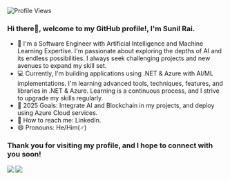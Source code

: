 ![Profile Views](https://komarev.com/ghpvc/?username=sunilrai486&label=Profile%20views&left_color=green&right_color=red&style=flat)

### Hi there👋, welcome to my GitHub profile!, I'm Sunil Rai.

- 📖 I'm a Software Engineer with Artificial Intelligence and Machine Learning Expertise. I'm passionate about exploring the depths of AI and its endless possibilities. I always seek challenging projects and new avenues to expand my skill set.
- 💻 Currently, I'm building applications using .NET & Azure with AI/ML implementations. I'm learning advanced tools, techniques, features, and libraries in .NET & Azure. Learning is a continuous process, and I strive to upgrade my skills regularly.
- 🎯 2025 Goals: Integrate AI and Blockchain in my projects, and deploy using Azure Cloud services.
- 📧 How to reach me: LinkedIn.
- 😄 Pronouns: He/Him(♂️)

### Thank you for visiting my profile, and I hope to connect with you soon!

<div>
  <img align = "left" src="https://github-readme-stats.vercel.app/api?username=sunilrai486&show_icons=true&theme=radical&card_width=350" /> 
</div>
<div>
  <img align = "left" src="https://github-readme-streak-stats.herokuapp.com/?user=sunilrai486&theme=radical" />
</div>
